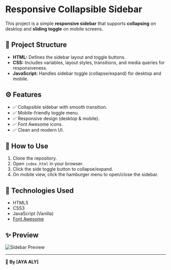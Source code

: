 # Responsive Collapsible Sidebar

This project is a simple **responsive sidebar** that supports **collapsing** on desktop and **sliding toggle** on mobile screens.

## 📁 Project Structure

- **HTML:** Defines the sidebar layout and toggle buttons.
- **CSS:** Includes variables, layout styles, transitions, and media queries for responsiveness.
- **JavaScript:** Handles sidebar toggle (collapse/expand) for desktop and mobile.

## ⚙️ Features

- ✅ Collapsible sidebar with smooth transition.
- ✅ Mobile-friendly toggle menu.
- ✅ Responsive design (desktop & mobile).
- ✅ Font Awesome icons.
- ✅ Clean and modern UI.

## 🚀 How to Use

1. Clone the repository.
2. Open `index.html` in your browser.
3. Click the side toggle button to collapse/expand.
4. On mobile view, click the hamburger menu to open/close the sidebar.

## 📌 Technologies Used

- HTML5
- CSS3
- JavaScript (Vanilla)
- [Font Awesome](https://fontawesome.com/)

## ✨ Preview

![Sidebar Preview](https://your-screenshot-or-demo-link.com)

---

🔗 **By [AYA ALY]**
